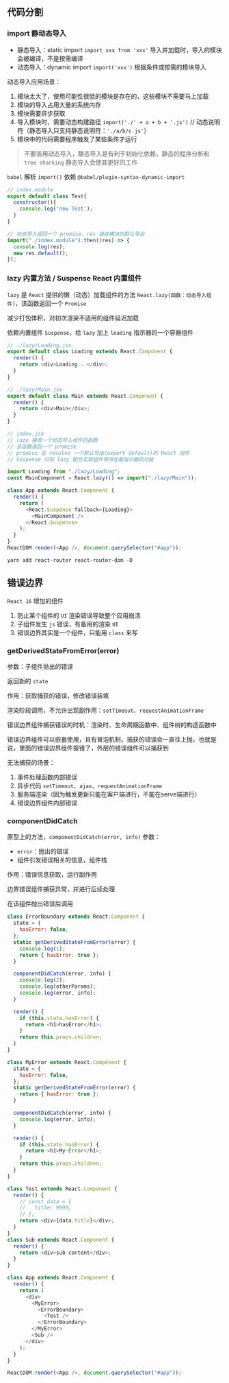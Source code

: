 ## 代码分割
### import 静动态导入
- 静态导入：static import `import xxx from 'xxx'`
导入并加载时，导入的模块会被编译，不是按需编译
- 动态导入：dynamic import `import('xxx')`
根据条件或按需的模块导入

动态导入应用场景：
1. 模块太大了，使用可能性很低的模块是存在的，这些模块不需要马上加载
2. 模块的导入占用大量的系统内存
3. 模块需要异步获取
4. 导入模块时，需要动态构建路径 `import('./' + a + b + '.js')` // 动态说明符（静态导入只支持静态说明符：`'./a/b/c.js'`）
5. 模块中的代码需要程序触发了某些条件才运行

> 不要滥用动态导入，静态导入是有利于初始化依赖，静态的程序分析和 `tree sharking` 静态导入会使其更好的工作

`babel` 解析 `import()` 依赖 `@babel/plugin-syntax-dynamic-import`

```js
// index.module
export default class Test{
  constructor(){
    console.log('new Test');
  }
}

// 动态导入返回一个 promise，res 接收模块的默认导出
import("./index.module").then((res) => {
  console.log(res);
  new res.default();
});
```

### lazy 内置方法 / Suspense React 内置组件

`lazy` 是 `React` 提供的懒（动态）加载组件的方法 `React.lazy(函数：动态导入组件)`，该函数返回一个 `Promise`

减少打包体积，对初次渲染不适用的组件延迟加载

依赖内置组件 `Suspense`，给 `lazy` 加上 `loading` 指示器的一个容器组件
```js
// ./lazy/Loading.jsx
export default class Loading extends React.Component {
  render() {
    return <div>Loading...</div>;
  }
}

// ./lazy/Main.jsx
export default class Main extends React.Component {
  render() {
    return <div>Main</div>;
  }
}

// index.jsx
// lazy 接收一个动态导入组件的函数
// 该函数返回一个 promise
// promise 会 resolve 一个默认导出(export default)的 React 组件
// Suspense 只和 lazy 配合实现组件等待加载指示器的功能

import Loading from "./lazy/Loading";
const MainComponent = React.lazy(() => import("./lazy/Main"));

class App extends React.Component {
  render() {
    return (
      <React.Suspense fallback={Loading}>
        <MainComponent />
      </React.Suspense>
    );
  }
}
ReactDOM.render(<App />, document.querySelector("#app"));
```

`yarn add react-router react-router-dom -D`

## 错误边界
`React 16` 增加的组件

1. 防止某个组件的 `UI` 渲染错误导致整个应用崩溃
2. 子组件发生 `js` 错误，有备用的渲染 `UI`
3. 错误边界其实是一个组件，只能用 `class` 来写

### getDerivedStateFromError(error)
参数：子组件抛出的错误

返回新的 `state`

作用：获取捕获的错误，修改错误装填

渲染阶段调用，不允许出现副作用：`setTimeout`、`requestAnimationFrame`

错误边界组件捕获错误的时机：渲染时、生命周期函数中、组件树的构造函数中

错误边界组件可以嵌套使用，且有冒泡机制，捕获的错误会一直往上抛，也就是说，里面的错误边界组件报错了，外层的错误组件可以捕获到

无法捕获的场景：
 1. 事件处理函数内部错误
 2. 异步代码 `setTimeout`、`ajax`、`requestAnimationFrame`
 3. 服务端渲染（因为触发更新只能在客户端进行，不能在serve端进行）
 4. 错误边界组件内部错误

### componentDidCatch
原型上的方法，`componentDidCatch(error, info)`
参数：
 - `error`：抛出的错误
 - 组件引发错误相关的信息，组件栈

作用：错误信息获取，运行副作用

边界错误组件捕获异常，并进行后续处理

在该组件抛出错误后调用

```js
class ErrorBoundary extends React.Component {
  state = {
    hasError: false,
  };
  static getDerivedStateFromError(error) {
    console.log(1);
    return { hasError: true };
  }

  componentDidCatch(error, info) {
    console.log(2);
    console.log(otherParams);
    console.log(error, info);
  }

  render() {
    if (this.state.hasError) {
      return <h1>hasError</h1>;
    }
    return this.props.children;
  }
}

class MyError extends React.Component {
  state = {
    hasError: false,
  };
  static getDerivedStateFromError(error) {
    return { hasError: true };
  }

  componentDidCatch(error, info) {
    console.log(error, info);
  }

  render() {
    if (this.state.hasError) {
      return <h1>My-Error</h1>;
    }
    return this.props.children;
  }
}

class Test extends React.Component {
  render() {
    // const data = {
    //   title: 9999,
    // };
    return <div>{data.title}</div>;
  }
}
class Sub extends React.Component {
  render() {
    return <div>sub content</div>;
  }
}

class App extends React.Component {
  render() {
    return (
      <div>
        <MyError>
          <ErrorBoundary>
            <Test />
          </ErrorBoundary>
        </MyError>
        <Sub />
      </div>
    );
  }
}

ReactDOM.render(<App />, document.querySelector("#app"));
```
